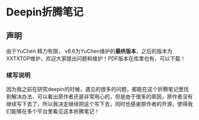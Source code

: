 # Deepin折腾笔记

## 声明
由于YuChen 精力有限， v6.6为YuChen维护的**最终版本**，之后的版本为XXTXTOP维护，欢迎大家提出问题和维护！PDF版本在库里也有，可以下载！

### 续写说明
因为我之前在研究deepin的时候，遇见的很多的问题，都能在这个折腾笔记里找到解决办法，可以看出原作者还是非常用心的，但是由于很多的原因，原作者没有继续写下去了，所以我决定继续把这个写下去，同时也感谢原作者的开源，使得我们能够在多个平台里看见这本折腾笔记！


